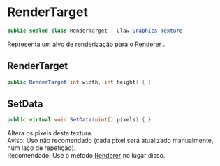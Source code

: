 # RenderTarget
```csharp
public sealed class RenderTarget : Claw.Graphics.Texture
```
Representa um alvo de renderização para o [Renderer](/API/Claw/Graphics/Renderer#Renderer) .<br />
## RenderTarget
```csharp
public RenderTarget(int width, int height) { }
```
## SetData
```csharp
public virtual void SetData(uint[] pixels) { }
```
Altera os pixels desta textura.<br />
Aviso: Uso não recomendado (cada pixel será atualizado manualmente, num laço de repetição).<br />
Recomendado: Use o método [Renderer](/API/Claw/Graphics/Renderer#Renderer) no lugar disso.<br />
<br />
